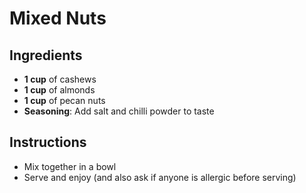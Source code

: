 # Mixed Nuts

## Ingredients

- **1 cup** of cashews
- **1 cup** of almonds
- **1 cup** of pecan nuts
- **Seasoning**: Add salt and chilli powder to taste

## Instructions

- Mix together in a bowl
- Serve and enjoy (and also ask if anyone is allergic before serving)
